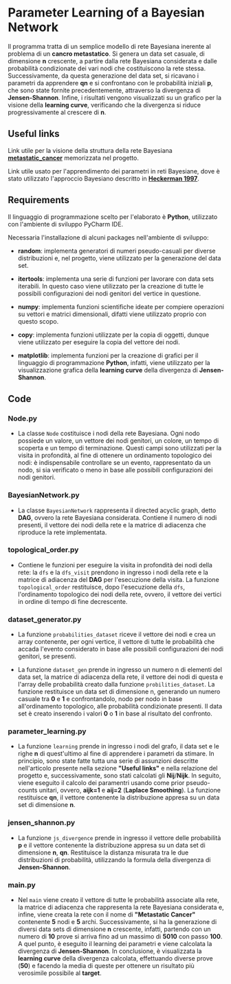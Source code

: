 # Parameter Learning of a Bayesian Network
Il programma tratta di un semplice modello di rete Bayesiana inerente al problema di un **cancro metastatico**. Si genera un data set casuale, di dimensione **n** crescente, a partire dalla rete Bayesiana considerata e dalle probabilità condizionate dei vari nodi che costituiscono la rete stessa. Successivamente, da questa generazione del data set, si ricavano i parametri da apprendere **qn** e si confrontano con le probabilità iniziali **p**, che sono state fornite precedentemente, attraverso la divergenza di **Jensen-Shannon**. Infine, i risultati vengono visualizzati su un grafico per la visione della **learning curve**, verificando che la divergenza si riduce progressivamente al crescere di **n**.


## Useful links

Link utile per la visione della struttura della rete Bayesiana [**metastatic_cancer**](https://github.com/luigi25/EsameAI/blob/master/Project%20AI/Metastatic%20Cancer/metastic_cancer.bn) memorizzata nel progetto.

Link utile usato per l'apprendimento dei parametri in reti Bayesiane, dove è stato utilizzato l'approccio Bayesiano descritto in [**Heckerman 1997**](http://machinelearning102.pbworks.com/f/Tutorial-BayesianNetworks.pdf).


## Requirements

Il linguaggio di programmazione scelto per l'elaborato è **Python**, utilizzato con l'ambiente di sviluppo PyCharm IDE.

Necessaria l'installazione di alcuni packages nell'ambiente di sviluppo:

* **random**: implementa generatori di numeri pseudo-casuali per diverse distribuzioni e, nel progetto, viene utilizzato per la generazione del data set.
        
* **itertools**: implementa una serie di funzioni per lavorare con data sets iterabili. In questo caso viene utilizzato per la creazione di tutte le possibili configurazioni dei nodi genitori del vertice in questione.
        
* **numpy**: implementa funzioni scientifiche ideate per compiere operazioni su vettori e matrici dimensionali, difatti viene utilizzato proprio con questo scopo.
        
* **copy**: implementa funzioni utilizzate per la copia di oggetti, dunque viene utilizzato per eseguire la copia del vettore dei nodi.
        
* **matplotlib**: implementa funzioni per la creazione di grafici per il linguaggio di programmazione **Python**, infatti, viene utilizzato per la visualizzazione grafica della **learning curve** della divergenza di **Jensen-Shannon**.


## Code

### Node.py
        
* La classe `Node` costituisce i nodi della rete Bayesiana. Ogni nodo possiede un valore, un vettore dei nodi genitori, un colore, un tempo di scoperta e un tempo di terminazione. Questi campi sono utilizzati per la visita in profondità, al fine di ottenere un ordinamento topologico dei nodi: è indispensabile controllare se un evento, rappresentato da un nodo, si sia verificato o meno in base alle possibili configurazioni dei nodi genitori.

### BayesianNetwork.py

* La classe `BayesianNetwork` rappresenta il directed acyclic graph, detto **DAG**, ovvero la rete Bayesiana considerata. Contiene il numero di nodi presenti, il vettore dei nodi della rete e la matrice di adiacenza che riproduce la rete implementata.

### topological_order.py

* Contiene le funzioni per eseguire la visita in profondità dei nodi della rete: la `dfs` e la `dfs_visit` prendono in ingresso i nodi della rete e la matrice di adiacenza del **DAG** per l'esecuzione della visita. La funzione `topological_order` restituisce, dopo l'esecuzione della `dfs`, l'ordinamento topologico dei nodi della rete, ovvero, il vettore dei vertici in ordine di tempo di fine decrescente.
        
### dataset_generator.py

* La funzione `probabilities_dataset` riceve il vettore dei nodi e crea un array contenente, per ogni vertice, il vettore di tutte le probabilità che accada l'evento considerato in base alle possibili configurazioni dei nodi genitori, se presenti.
       
* La funzione `dataset_gen` prende in ingresso un numero n di elementi del data set, la matrice di adiacenza della rete, il vettore dei nodi di questa e l'array delle probabilità creato dalla funzione `probilities_dataset`. La funzione restituisce un data set di dimensione n, generando un numero casuale tra **0** e **1** e confrontandolo, nodo per nodo in base all'ordinamento topologico, alle probabilità condizionate presenti. Il data set è creato inserendo i valori **0** o **1** in base al risultato del confronto.
       
### parameter_learning.py

* La funzione `learning` prende in ingresso i nodi del grafo, il data set e le righe **n** di quest'ultimo al fine di apprendere i parametri da stimare. In principio, sono state fatte tutta una serie di assunzioni descritte nell'articolo presente nella sezione **"Useful links"** e nella relazione del progetto e, successivamente, sono stati calcolati gli **Nij**/**Nijk**. In seguito, viene eseguito il calcolo dei paramentri usando come prior pseudo-counts unitari, ovvero, **aijk=1** e **aij=2** (**Laplace Smoothing**). La funzione restituisce **qn**, il vettore contenente la distribuzione appresa su un data set di dimensione **n**.
        
### jensen_shannon.py
        
* La funzione `js_divergence` prende in ingresso il vettore delle probabilità **p** e il vettore contenente la distribuzione appresa su un data set di dimensione **n**, **qn**. Restituisce la distanza misurata tra le due distribuzioni di probabilità, utilizzando la formula della divergenza di **Jensen-Shannon**.
        
### main.py

* Nel `main` viene creato il vettore di tutte le probabilità associate alla rete, la matrice di adiacenza che rappresenta la rete Bayesiana considerata e, infine, viene creata la rete con il nome di **"Metastatic Cancer"** contenente **5** nodi e **5** archi. Successivamente, si ha la generazione di diversi data sets di dimensione **n** crescente, infatti, partendo con un numero di **10** prove si arriva fino ad un massimo di **5010** con passo **100**. A quel punto, è eseguito il learning dei parametri e viene calcolata la divergenza di **Jensen-Shannon**. In conclusione, è visualizzata la **learning curve** della divergenza calcolata, effettuando diverse prove (**50**) e facendo la media di queste per ottenere un risultato più verosimile possibile al **target**.
